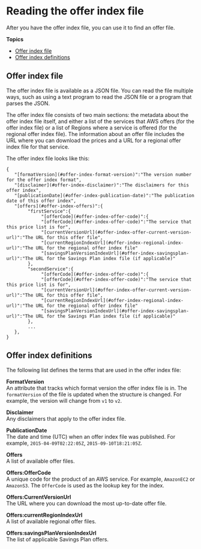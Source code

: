# Reading the offer index file<a name="reading-the-offer-index"></a>

After you have the offer index file, you can use it to find an offer file\.

**Topics**
+ [Offer index file](#offer-index-example)
+ [Offer index definitions](#offer-index-termdef)

## Offer index file<a name="offer-index-example"></a>

The offer index file is available as a JSON file\. You can read the file multiple ways, such as using a text program to read the JSON file or a program that parses the JSON\.

The offer index file consists of two main sections: the metadata about the offer index file itself, and either a list of the services that AWS offers \(for the offer index file\) or a list of Regions where a service is offered \(for the regional offer index file\)\. The information about an offer file includes the URL where you can download the prices and a URL for a regional offer index file for that service\.

The offer index file looks like this:

```
{
   "[formatVersion](#offer-index-format-version)":"The version number for the offer index format",
   "[disclaimer](#offer-index-disclaimer)":"The disclaimers for this offer index",
   "[publicationDate](#offer-index-publication-date)":"The publication date of this offer index",
   "[offers](#offer-index-offers)":{
        "firstService":{
             "[offerCode](#offer-index-offer-code)":{
             "[offerCode](#offer-index-offer-code)":"The service that this price list is for",
             "[currentVersionUrl](#offer-index-offer-current-version-url)":"The URL for this offer file",
             "[currentRegionIndexUrl](#offer-index-regional-index-url)":"The URL for the regional offer index file"
             "[savingsPlanVersionIndexUrl](#offer-index-savingsplan-url)":"The URL for the Savings Plan index file (if applicable)"
        },
        "secondService":{
             "[offerCode](#offer-index-offer-code)":{
             "[offerCode](#offer-index-offer-code)":"The service that this price list is for",
             "[currentVersionUrl](#offer-index-offer-current-version-url)":"The URL for this offer file",
             "[currentRegionIndexUrl](#offer-index-regional-index-url)":"The URL for the regional offer index file"
             "[savingsPlanVersionIndexUrl](#offer-index-savingsplan-url)":"The URL for the Savings Plan index file (if applicable)"
        },
        ...
   }, 
}
```

## Offer index definitions<a name="offer-index-termdef"></a>

The following list defines the terms that are used in the offer index file:

**FormatVersion**  
An attribute that tracks which format version the offer index file is in\. The `formatVersion` of the file is updated when the structure is changed\. For example, the version will change from `v1` to `v2`\. 

**Disclaimer**  
Any disclaimers that apply to the offer index file\.

**PublicationDate**  
The date and time \(UTC\) when an offer index file was published\. For example, `2015-04-09T02:22:05Z`, `2015-09-10T18:21:05Z`\.

**Offers**  
A list of available offer files\.

**Offers:OfferCode**  
A unique code for the product of an AWS service\. For example, `AmazonEC2` or `AmazonS3`\. The `OfferCode` is used as the lookup key for the index\.

**Offers:CurrentVersionUrl**  
The URL where you can download the most up\-to\-date offer file\.

**Offers:currentRegionIndexUrl**  
A list of available regional offer files\.

**Offers:savingsPlanVersionIndexUrl**  
The list of applicable Savings Plan offers\.